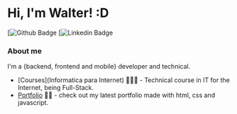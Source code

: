 # Hi, I'm Walter! :D

[![Github Badge](https://img.shields.io/badge/-Github-000?style=flat-square&logo=Github&logoColor=white&link=//https:walterhml.github.io/CV_progamador/)
[![Linkedin Badge](https://img.shields.io/badge/-LinkedIn-blue?style=flat-square&logo=Linkedin&logoColor=white&link=https::www.linkedin.com/in/walter-souza-5753aa209/)

### About me
I'm a {backend, frontend and mobile} developer and technical.

- [Courses](Informatica para Internet) 👨🏼‍🏫 - Technical course in IT for the Internet, being Full-Stack. 
- [Portfolio](https://walterhml.github.io/CV_progamador/) ✍🏼 - check out my latest portfolio made with html, css and javascript.
